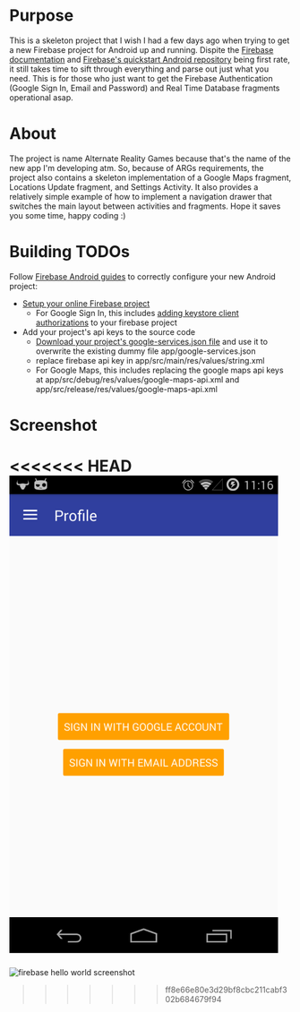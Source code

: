 # Purpose
This is a skeleton project that I wish I had a few days ago when trying to get a new Firebase project for Android up and running. Dispite the [Firebase documentation](https://firebase.google.com/docs/) and [Firebase's quickstart Android repository](https://github.com/firebase/quickstart-android) being first rate, it still takes time to sift through everything and parse out just what you need. This is for those who just want to get the Firebase Authentication (Google Sign In, Email and Password) and Real Time Database fragments operational asap. 

# About
The project is name Alternate Reality Games because that's the name of the new app I'm developing atm. So, because of ARGs requirements, the project also contains a skeleton implementation of a Google Maps fragment, Locations Update fragment, and Settings Activity. It also provides a relatively simple example of how to implement a navigation drawer that switches the main layout between activities and fragments.
Hope it saves you some time, happy coding :)

# Building TODOs
Follow [Firebase Android guides](https://github.com/firebase/quickstart-android) to correctly configure your new Android project:
- [Setup your online Firebase project](https://firebase.google.com/docs/android/setup)
  - For Google Sign In, this includes [adding keystore client authorizations](https://developers.google.com/android/guides/client-auth) to your firebase project
- Add your project's api keys to the source code
  - [Download your project's google-services.json file](https://support.google.com/firebase/answer/7015592) and use it to overwrite the existing dummy file app/google-services.json
  - replace firebase api key in app/src/main/res/values/string.xml
  - For Google Maps, this includes replacing the google maps api keys at app/src/debug/res/values/google-maps-api.xml and app/src/release/res/values/google-maps-api.xml
  
# Screenshot
<<<<<<< HEAD
![firebase hello world screenshot](/firebase-hello-world-screenshot.png?raw=true "Firebase hello world android app")
=======
![firebase hello world screenshot](/relative/path/to/img.jpg?raw=true "Firebase hello world android app")
>>>>>>> ff8e66e80e3d29bf8cbc211cabf302b684679f94
